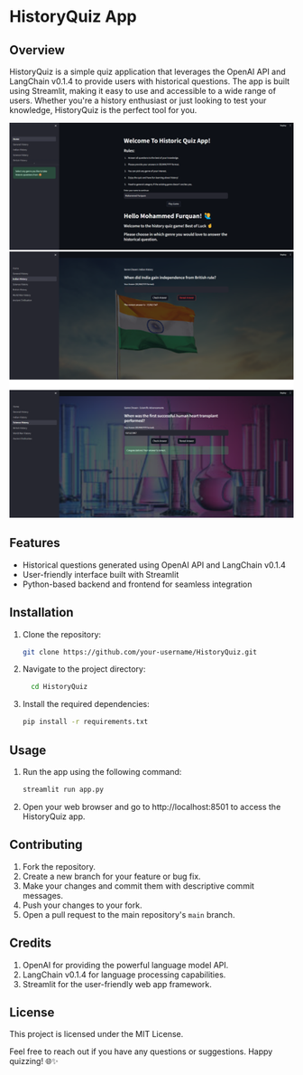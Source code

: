 # HistoryQuiz App

## Overview

HistoryQuiz is a simple quiz application that leverages the OpenAI API and LangChain v0.1.4 to provide users with historical questions. The app is built using Streamlit, making it easy to use and accessible to a wide range of users. Whether you're a history enthusiast or just looking to test your knowledge, HistoryQuiz is the perfect tool for you.

![HistoryQuiz Screenshot 1](/project-screenshots/2.png)
![HistoryQuiz Screenshot 2](/project-screenshots/4.png)
![HistoryQuiz Screenshot 3](/project-screenshots/5.png)


## Features

- Historical questions generated using OpenAI API and LangChain v0.1.4
- User-friendly interface built with Streamlit
- Python-based backend and frontend for seamless integration


## Installation

1. Clone the repository:

   ```bash
   git clone https://github.com/your-username/HistoryQuiz.git
   ```

2. Navigate to the project directory:

   ```bash
     cd HistoryQuiz
   ```

3. Install the required dependencies:

   ```bash
   pip install -r requirements.txt
   ```


## Usage

1. Run the app using the following command:

   ```bash
   streamlit run app.py
   ```

2. Open your web browser and go to http://localhost:8501 to access the HistoryQuiz app.


## Contributing
1. Fork the repository.
2. Create a new branch for your feature or bug fix.
3. Make your changes and commit them with descriptive commit messages.
4. Push your changes to your fork.
5. Open a pull request to the main repository's `main` branch.


## Credits
1. OpenAI for providing the powerful language model API.
2. LangChain v0.1.4 for language processing capabilities.
3. Streamlit for the user-friendly web app framework.


## License

This project is licensed under the MIT License.

Feel free to reach out if you have any questions or suggestions. Happy quizzing! 🌐✨
